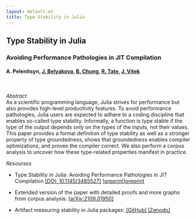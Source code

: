 ```yaml
---
layout: default-en
title: Type Stability in Julia
---
```


## Type Stability in Julia
### Avoiding Performance Pathologies in JIT Compilation
#### A. Pelenitsyn, [J. Belyakova][julia], [B. Chung][chung], [R. Tate][ross], [J. Vitek][jan] 

<br />

_Abstract_  
As a scientific programming language, Julia strives for performance but also provides high-level productivity
features. To avoid performance pathologies, Julia users are expected to adhere to a coding discipline that
enables so-called type stability. Informally, a function is type stable if the type of the output depends only
on the types of the inputs, not their values. This paper provides a formal definition of type stability as well
as a stronger property of type groundedness, shows that groundedness enables compiler optimizations, and
proves the compiler correct. We also perform a corpus analysis to uncover how these type-related properties
manifest in practice.

_Resourses_

* Type Stability in Julia: Avoiding Performance Pathologies in JIT Compilation
  [[DOI: 10.1145/3485527]][acmdl] [[preprint]][preprint]

* Extended version of the paper with detailed proofs and more graphs from corpus
  analysis: [[arXiv:2109.01950]][arxiv]

* Artifact measuring stability in Julia packages:
  [[GitHub]][artifact-gh] [[Zenodo]][artifact-zenodo]


[preprint]: ../../Papers/2021-julia-type-stability.pdf
[acmdl]: https://doi.org/10.1145/3485527
[arxiv]: https://arxiv.org/abs/2109.01950
[artifact-gh]: https://github.com/prl-julia/julia-type-stability
[artifact-zenodo]: https://zenodo.org/record/5500548

[julia]: https://julbinb.github.io/ 
[chung]: https://benchung.github.io/
[ross]: http://www.cs.cornell.edu/~ross/
[jan]: http://janvitek.org/
